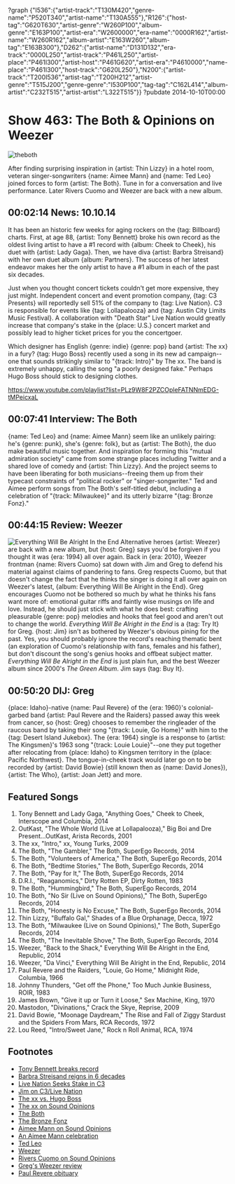 ?graph {"I536":{"artist-track":"T130M420","genre-name":"P520T340","artist-name":"T130A555"},"R126":{"host-tag":"G620T630","artist-genre":"W260P100","album-genre":"E163P100","artist-era":"W2600000","era-name":"0000R162","artist-name":"W260R162","album-artist":"E163W260","album-tag":"E163B300"},"D262":{"artist-name":"D131D132","era-track":"0000L250","artist-track":"P461L250","artist-place":"P461I300","artist-host":"P461G620","artist-era":"P4610000","name-place":"P461I300","host-track":"G620L250"},"N200":{"artist-track":"T200I536","artist-tag":"T200H212","artist-genre":"T515J200","genre-genre":"I530P100","tag-tag":"C162L414","album-artist":"C232T515","artist-artist":"L322T515"}}
?pubdate 2014-10-10T00:00

# Show 463: The Both & Opinions on Weezer

![theboth](http://static.soundopinions.org/images/2014/theboth_web.jpg)

After finding surprising inspiration in {artist: Thin Lizzy} in a hotel room, veteran singer-songwriters {name: Aimee Mann} and {name: Ted Leo} joined forces to form {artist: The Both}. Tune in for a conversation and live performance. Later Rivers Cuomo and Weezer are back with a new album.


## 00:02:14 News: 10.10.14
It has been an historic few weeks for aging rockers on the {tag: Billboard} charts. First, at age 88, {artist: Tony Bennett} broke his own record as the oldest living artist to have a #1  record with {album: Cheek to Cheek}, his duet with {artist: Lady Gaga}. Then, we have diva {artist: Barbra Streisand} with her own duet album {album: Partners}. The success of her latest endeavor makes her the only artist to have a #1 album in each of the past six decades.
 
Just when you thought concert tickets couldn't get more expensive, they just might. Independent concert and event promotion company, {tag: C3 Presents} will reportedly sell 51% of the company to {tag: Live Nation}. C3 is responsible for events like {tag: Lollapalooza} and {tag: Austin City Limits Music Festival}. A collaboration with "Death Star" Live Nation would greatly increase that company's stake in the {place: U.S.} concert market and possibly lead to higher ticket prices for you the concertgoer.
 
Which designer has English {genre: indie} {genre: pop} band {artist: The xx} in a fury? {tag: Hugo Boss} recently used a song in its new ad campaign--one that sounds strikingly similar to "{track: Intro}" by The xx. The band is extremely unhappy, calling the song "a poorly designed fake." Perhaps Hugo Boss should stick to designing clothes. 


https://www.youtube.com/playlist?list=PLz9W8F2PZCOpleFATNNmEDG-tMPeicxaL
## 00:07:41 Interview: The Both
{name: Ted Leo} and {name: Aimee Mann} seem like an unlikely pairing: he's {genre: punk}, she's {genre: folk}, but as {artist: The Both}, the duo make beautiful music together. And inspiration for forming this "mutual admiration society" came from some strange places including Twitter and a shared love of comedy and {artist: Thin Lizzy}. And the project seems to have been liberating for both musicians--freeing them up from their typecast constraints of "political rocker" or "singer-songwriter." Ted and Aimee perform songs from The Both's self-titled debut, including a celebration of "{track: Milwaukee}" and its utterly bizarre "{tag: Bronze Fonz}."

## 00:44:15 Review: Weezer
![Everything Will Be Alright In the End](http://is5.mzstatic.com/image/thumb/Music4/v4/fa/7f/2a/fa7f2a5b-1cc2-c266-7cbb-86677d1430d9/source/600x600bb.jpg "115234/913747488")
Alternative heroes {artist: Weezer} are back with a new album, but {host: Greg} says you'd be forgiven if you thought it was {era: 1994} all over again. Back in {era: 2010}, Weezer frontman {name: Rivers Cuomo} sat down with Jim and Greg to defend his material against claims of pandering to fans. Greg respects Cuomo, but that doesn't change the fact that he thinks the singer is doing it all over again on Weezer's latest, {album: Everything Will Be Alright in the End}. Greg encourages Cuomo not be bothered so much by what he thinks his fans want more of: emotional guitar riffs and faintly wise musings on life and love. Instead, he should just stick with what he does best: crafting pleasurable {genre: pop} melodies and hooks that feel good and aren't out to change the world.  *Everything Will Be Alright in the End* is a {tag: Try It} for Greg. {host: Jim} isn't as bothered by Weezer's obvious pining for the past. Yes, you should probably ignore the record's reaching thematic bent (an exploration of Cuomo's relationship with fans, females and his father), but don't discount the song's genius hooks and offbeat subject matter. *Everything Will Be Alright in the End* is just plain fun, and the best Weezer album since 2000's *The Green Album*.  Jim says {tag: Buy It}. 


## 00:50:20 DIJ: Greg
{place: Idaho}-native {name: Paul Revere} of the {era: 1960}'s colonial-garbed band {artist: Paul Revere and the Raiders} passed away this week from cancer, so {host: Greg} chooses to remember the ringleader of the raucous band by taking their song "{track: Louie, Go Home}" with him to the {tag: Desert Island Jukebox}. The {era: 1964} single is a response to {artist: The Kingsmen}'s 1963 song "{track: Louie Louie}"--one they put together after relocating from {place: Idaho} to Kingsmen territory in the {place: Pacific Northwest}. The tongue-in-cheek track would later go on to be recorded by {artist: David Bowie} (still known then as {name: David Jones}), {artist: The Who}, {artist: Joan Jett} and more. 

## Featured Songs
1.  Tony Bennett and Lady Gaga, "Anything Goes," Cheek to Cheek, Interscope and Columbia, 2014 
1. OutKast, "The Whole World (Live at Lollapalooza)," Big Boi and Dre Present…OutKast, Arista Records, 2001 
1. The xx, "Intro," xx, Young Turks, 2009 
1. The Both, "The Gambler," The Both, SuperEgo Records, 2014 
1. The Both, "Volunteers of America," The Both, SuperEgo Records, 2014 
1. The Both, "Bedtime Stories," The Both, SuperEgo Records, 2014 
1. The Both, "Pay for It," The Both, SuperEgo Records, 2014 
1. D.R.I., "Reaganomics," Dirty Rotten EP, Dirty Rotten, 1983 
1. The Both, "Hummingbird," The Both, SuperEgo Records, 2014 
1. The Both, "No Sir (Live on Sound Opinions)," The Both, SuperEgo Records, 2014 
1. The Both, "Honesty is No Excuse," The Both, SuperEgo Records, 2014 
1. Thin Lizzy, "Buffalo Gal," Shades of a Blue Orphanage, Decca, 1972 
1. The Both, "Milwaukee (Live on Sound Opinions)," The Both, SuperEgo Records, 2014 
1. The Both, "The Inevitable Shove," The Both, SuperEgo Records, 2014 
1. Weezer, "Back to the Shack," Everything Will Be Alright in the End, Republic, 2014 
1. Weezer, "Da Vinci," Everything Will Be Alright in the End, Republic, 2014 
1. Paul Revere and the Raiders, "Louie, Go Home," Midnight Ride, Columbia, 1966 
1. Johnny Thunders, "Get off the Phone," Too Much Junkie Business, ROIR, 1983 
1. James Brown, "Give it up or Turn it Loose," Sex Machine, King, 1970 
1. Mastodon, "Divinations," Crack the Skye, Reprise, 2009 
1. David Bowie, "Moonage Daydream," The Rise and Fall of Ziggy Stardust and the Spiders From Mars, RCA Records, 1972 
1. Lou Reed, "Intro/Sweet Jane," Rock n Roll Animal, RCA, 1974 

## Footnotes
- [Tony Bennett breaks record](http://www.reuters.com/article/2014/10/01/us-music-tonybennett-charts-idUSKCN0HQ53320141001)
- [Barbra Streisand reigns in 6 decades](http://www.billboard.com/articles/columns/chart-beat/6259282/barbra-streisand-no-1-partners)
- [Live Nation Seeks Stake in C3](http://www.nytimes.com/2014/10/07/business/media/live-nation-in-talks-to-buy-stake-in-c3-presents.html?_r=0)
- [Jim on C3/Live Nation](http://www.wbez.org/blogs/jim-derogatis/2014-10/death-star-buy-walmart-lake-110907)
- [The xx vs. Hugo Boss](http://www.vulture.com/2014/10/did-hugo-boss-plagiarise-the-xx.html)
- [The xx on Sound Opinions](http://www.soundopinions.org/show/233)
- [The Both](www.aimeemann.com)
- [The Bronze Fonz](http://www.jsonline.com/news/milwaukee/happy-5th-birthday-to-the-bronze-fonz-b9977351z1-220057411.html)
- [Aimee Mann on Sound Opinions](http://www.soundopinions.org/show/372)
- [An Aimee Mann celebration](http://soundopinions.tumblr.com/post/40178972165/top-aimee-mann-moments-in-our-opinion)
- [Ted Leo](www.tedleo.com)
- [Weezer](http://www.weezer.com/)
- [Rivers Cuomo on Sound Opinions](http://www.soundopinions.org/show/221)
- [Greg's Weezer review](http://www.chicagotribune.com/entertainment/music/kot/ct-weezer-album-review-20141006-column.html)
- [Paul Revere obituary](http://www.washingtonpost.com/entertainment/music/paul-revere-frontman-for-hitmaking-1960s-rock-band-the-raiders-dies-at-76/2014/10/06/3a5a0b22-4d6f-11e4-8c24-487e92bc997b_story.html)
